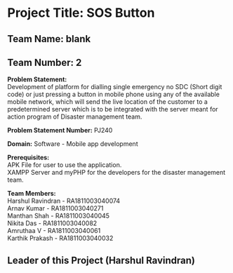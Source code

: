 
# Project Title: SOS Button


## Team Name: blank


## Team Number: 2


**Problem Statement:**  
Development of platform for dialling single emergency no SDC (Short digit code) 
		    or just pressing a button in mobile phone using any of the available mobile network, 
	            which will send the live location of the customer to a predetermined server which 
		    is to be integrated with the server meant for action program of Disaster management team.  

**Problem Statement Number:**  PJ240  

**Domain:** Software - Mobile app development  

**Prerequisites:**  
APK File for user to use the application.  
                    XAMPP Server and myPHP for the developers for the disaster management team.


**Team Members:**  
		Harshul Ravindran - RA1811003040074  
	      Arnav Kumar       - RA1811003040271  
	      Manthan Shah      - RA1811003040045  
	      Nikita Das        - RA1811003040082  
	      Amruthaa V        - RA1811003040061  
	      Karthik Prakash   - RA1811003040032  


## Leader of this Project (Harshul Ravindran)
